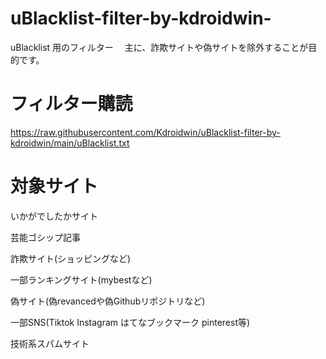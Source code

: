 # uBlacklist-filter-by-kdroidwin-
uBlacklist 用のフィルター　
主に、詐欺サイトや偽サイトを除外することが目的です。

# フィルター購読
https://raw.githubusercontent.com/Kdroidwin/uBlacklist-filter-by-kdroidwin/main/uBlacklist.txt


# 対象サイト

いかがでしたかサイト

芸能ゴシップ記事

詐欺サイト(ショッピングなど)

一部ランキングサイト(mybestなど)

偽サイト(偽revancedや偽Githubリポジトリなど)

一部SNS(Tiktok Instagram はてなブックマーク pinterest等)

技術系スパムサイト

